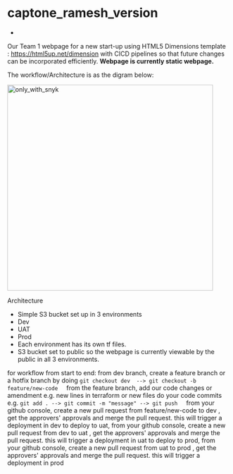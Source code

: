 # captone_ramesh_version
-
Our Team 1 webpage for a new start-up using HTML5 Dimensions template : https://html5up.net/dimension with CICD pipelines so that future changes can be incorporated efficiently.
**Webpage is currently static webpage.** 

The workflow/Architecture is as the digram below:
 
<img width="467" alt="only_with_snyk" src="https://github.com/RameshDM86/captone_ramesh_version/assets/137069406/8f4fcdca-10af-46e5-a3be-0aaa20432985">

Architecture
-	Simple S3 bucket set up in 3 environments
-	Dev 
-	UAT
-	 Prod
-	Each environment has its own tf files. 
-	S3 bucket set to public so the webpage is currently viewable by the public in all 3 environments.

for workflow from start to end:
from dev branch, create a feature branch or a hotfix branch by doing `git checkout dev  --> git checkout -b feature/new-code` &nbsp; &nbsp;
from the feature branch, add our code changes or amendment e.g. new lines in terraform or new files
do your code commits e.g. `git add . --> git commit -m "message" --> git push` &nbsp; &nbsp;
from your github console, create a new pull request from feature/new-code to dev  , get the approvers' approvals and merge the pull request. this will trigger a deployment in dev
to deploy to uat, from your github console, create a new pull request from dev to uat , get the approvers' approvals and merge the pull request. this will trigger a deployment in uat
to deploy to prod, from your github console, create a new pull request from uat to prod , get the approvers' approvals and merge the pull request. this will trigger a deployment in prod
